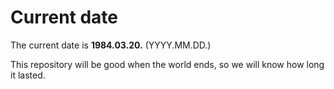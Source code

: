 # Current date

The current date is **1984.03.20.** (YYYY.MM.DD.)

This repository will be good when the world ends, so we will know how long it lasted.